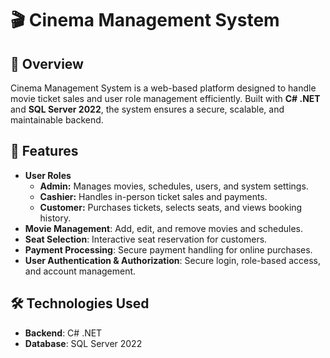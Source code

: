 # 🎬 Cinema Management System  

## 📌 Overview  
Cinema Management System is a web-based platform designed to handle movie ticket sales and user role management efficiently. Built with **C# .NET** and **SQL Server 2022**, the system ensures a secure, scalable, and maintainable backend.  

## 🚀 Features  
- **User Roles**  
  - **Admin:** Manages movies, schedules, users, and system settings.  
  - **Cashier:** Handles in-person ticket sales and payments.  
  - **Customer:** Purchases tickets, selects seats, and views booking history.  
- **Movie Management**: Add, edit, and remove movies and schedules.  
- **Seat Selection**: Interactive seat reservation for customers.  
- **Payment Processing**: Secure payment handling for online purchases.  
- **User Authentication & Authorization**: Secure login, role-based access, and account management.  

## 🛠️ Technologies Used  
- **Backend**: C# .NET  
- **Database**: SQL Server 2022  
